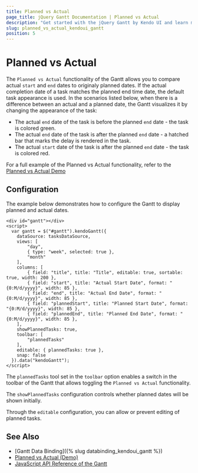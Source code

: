 ```yaml
---
title: Planned vs Actual
page_title: jQuery Gantt Documentation | Planned vs Actual
description: "Get started with the jQuery Gantt by Kendo UI and learn more about how it displays planned and actual dates."
slug: planned_vs_actual_kendoui_gantt
position: 5
---
```


# Planned vs Actual

The `Planned vs Actual` functionality of the Gantt allows you to compare actual `start` and `end` dates to originaly planned dates. If the actual completion date of a task matches the planned end time date, the default task appearance is used. In the scenarios listed below, when there is a difference between an actual and a planned date, the Gantt visualizes it by changing the appearance of the task:

* The actual `end` date of the task is before the planned `end` date - the task is colored green.
* The actual `end` date of the task is after the planned `end` date - a hatched bar that marks the delay is rendered in the task. 
* The actual `start` date of the task is after the planned `end` date - the task is colored red.

For a full example of the Planned vs Actual functionality, refer to the [Planned vs Actual Demo](https://demos.telerik.com/kendo-ui/gantt/planned-vs-actual)

## Configuration

The example below demonstrates how to configure the Gantt to display planned and actual dates.

    <div id="gantt"></div>
    <script>
      var gantt = $("#gantt").kendoGantt({
        dataSource: tasksDataSource,
        views: [
            "day",
            { type: "week", selected: true },
            "month"
        ],
        columns: [
            { field: "title", title: "Title", editable: true, sortable: true, width: 200 },
            { field: "start", title: "Actual Start Date", format: "{0:M/d/yyyy}", width: 85 },
            { field: "end", title: "Actual End Date", format: "{0:M/d/yyyy}", width: 85 },
            { field: "plannedStart", title: "Planned Start Date", format: "{0:M/d/yyyy}", width: 85 },
            { field: "plannedEnd", title: "Planned End Date", format: "{0:M/d/yyyy}", width: 85 },
        ],
        showPlannedTasks: true,
        toolbar: [
            "plannedTasks"
        ],
        editable: { plannedTasks: true },
        snap: false
      }).data("kendoGantt");
    </script>

The `plannedTasks` tool set in the `toolbar` option enables a switch in the toolbar of the Gantt that allows toggling the `Planned vs Actual` functionality. 

The `showPlannedTasks` configuration controls whether planned dates will be shown initially.

Through the `editable` configuration, you can allow or prevent editing of planned tasks.

## See Also

* [Gantt Data Binding]({% slug databinding_kendoui_gantt %})
* [Planned vs Actual (Demo)](https://demos.telerik.com/kendo-ui/gantt/planned-vs-actual)
* [JavaScript API Reference of the Gantt](/api/javascript/ui/gantt)

